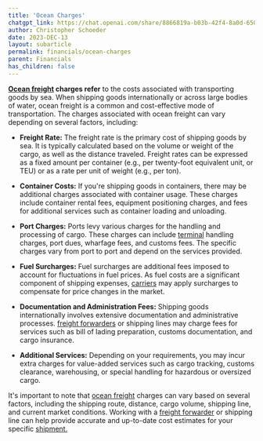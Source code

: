 ```yaml
---
title: 'Ocean Charges'
chatgpt_link: https://chat.openai.com/share/8866819a-b03b-42f4-8a0d-650a5db093d9
author: Christopher Schoeder
date: 2023-DEC-13
layout: subarticle
permalink: financials/ocean-charges
parent: Financials
has_children: false
---
```


**<a href="/modes/ocean">Ocean freight</a> charges refer** to the costs associated with transporting goods by sea. When shipping goods internationally or across large bodies of water, ocean freight is a common and cost-effective mode of transportation. The charges associated with ocean freight can vary depending on several factors, including:

- **Freight Rate:** The freight rate is the primary cost of shipping goods by sea. It is typically calculated based on the volume or weight of the cargo, as well as the distance traveled. Freight rates can be expressed as a fixed amount per container (e.g., per twenty-foot equivalent unit, or TEU) or as a rate per unit of weight (e.g., per ton).

- **Container Costs:** If you're shipping goods in containers, there may be additional charges associated with container usage. These charges include container rental fees, equipment positioning charges, and fees for additional services such as container loading and unloading.

- **Port Charges:** Ports levy various charges for the handling and processing of cargo. These charges can include <a href="/locations/terminal">terminal</a> handling charges, port dues, wharfage fees, and customs fees. The specific charges vary from port to port and depend on the services provided.

- **Fuel Surcharges:** Fuel surcharges are additional fees imposed to account for fluctuations in fuel prices. As fuel costs are a significant component of shipping expenses, <a href="/carriers/">carriers</a> may apply surcharges to compensate for price changes in the market.

- **Documentation and Administration Fees:** Shipping goods internationally involves extensive documentation and administrative processes. <a href="/parties/freight-forwarder">freight forwarders</a> or shipping lines may charge fees for services such as bill of lading preparation, customs documentation, and cargo insurance.

- **Additional Services:** Depending on your requirements, you may incur extra charges for value-added services such as cargo tracking, customs clearance, warehousing, or special handling for hazardous or oversized cargo.

It's important to note that <a href="/modes/ocean">ocean freight</a> charges can vary based on several factors, including the shipping route, distance, cargo volume, shipping line, and current market conditions. Working with a <a href="/parties/freight-forwarder">freight forwarder</a> or shipping line can help provide accurate and up-to-date cost estimates for your specific <a href="/glossery/shipments">shipment.</a>
